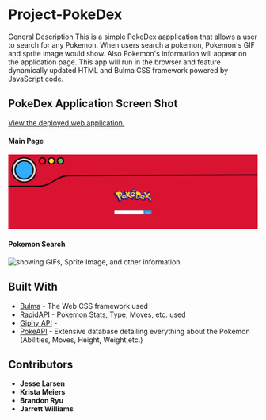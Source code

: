 # Project-PokeDex
General Description
This is a simple PokeDex aapplication that allows a user to search for any Pokemon. When users search a pokemon, Pokemon's GIF and sprite image would show. Also Pokemon's information will appear on the application page. This app will run in the browser and feature dynamically updated HTML and Bulma CSS framework powered by JavaScript code. 

## PokeDex Application Screen Shot
[View the deployed web application.]()

#### Main Page
<img src="images/PokeDex Main 01.jpg" alt="PokeDex Main Page">

#### Pokemon Search
<img src="" alt="showing GIFs, Sprite Image, and other information">

## Built With
* [Bulma](https://bulma.io/) - The Web CSS framework used
* [RapidAPI](https://rapidapi.com/chewett/api/pokemon-go1) - Pokemon Stats, Type, Moves, etc. used
* [Giphy API](https://developers.giphy.com/) - 
* [PokeAPI](https://pokeapi.co/) - Extensive database detailing everything about the Pokemon (Abilities, Moves, Height, Weight,etc.)

## Contributors
* **Jesse Larsen**
* **Krista Meiers**
* **Brandon Ryu**
* **Jarrett Williams**
